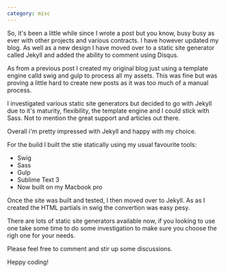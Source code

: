 ```yaml
---
category: misc
---
```


So, it's been a little while since I wrote a post but you know, busy busy as ever with other projects and various contracts. I have however updated my blog. As well as a new design I have moved over to a static site generator called Jekyll and added the ability to comment using Disqus.

As from a previous post I created my original blog just using a template engine calld swig and gulp to process all my assets. This was fine but was proving a little hard to create new posts as it was too much of a manual process.

I investigated various static site generators but decided to go with Jekyll due to it's maturity, flexibility, the template engine and I could stick with Sass. Not to mention the great support and articles out there.

Overall i'm pretty impressed with Jekyll and happy with my choice.

For the build I built the stie statically using my usual favourite tools:

- Swig
- Sass
- Gulp
- Sublime Text 3
- Now built on my Macbook pro

Once the site was built and tested, I then moved over to Jekyll. As as I created the HTML partials in swig the convertion was easy pesy.

There are lots of static site generators available now, if you looking to use one take some time to do some investigation to make sure you choose the righ one for your needs.

Please feel free to comment and stir up some discussions.

Heppy coding!